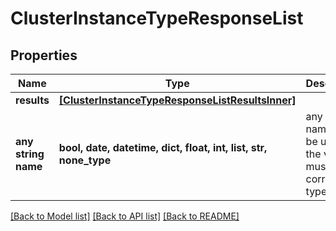 # ClusterInstanceTypeResponseList


## Properties
Name | Type | Description | Notes
------------ | ------------- | ------------- | -------------
**results** | [**[ClusterInstanceTypeResponseListResultsInner]**](ClusterInstanceTypeResponseListResultsInner.md) |  | [optional] 
**any string name** | **bool, date, datetime, dict, float, int, list, str, none_type** | any string name can be used but the value must be the correct type | [optional]

[[Back to Model list]](../README.md#documentation-for-models) [[Back to API list]](../README.md#documentation-for-api-endpoints) [[Back to README]](../README.md)


